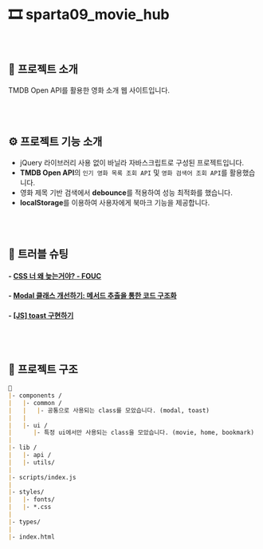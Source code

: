 # 🎞 sparta09_movie_hub

<br/>

## 💬 프로젝트 소개
  TMDB Open API를 활용한 영화 소개 웹 사이트입니다.

<br>
<br>

## ⚙ 프로젝트 기능 소개
- jQuery 라이브러리 사용 없이 바닐라 자바스크립트로 구성된 프로젝트입니다.
- **TMDB Open API**의 `인기 영화 목록 조회 API` 및 `영화 검색어 조회 API`를 활용했습니다.
- 영화 제목 기반 검색에서 **debounce**를 적용하여 성능 최적화를 했습니다.
- **localStorage**를 이용하여 사용자에게 북마크 기능을 제공합니다.

<br>
<br>

## 🚀 트러블 슈팅
#### - [CSS 너 왜 늦는거야? - FOUC](https://llddang-blog.tistory.com/56)
#### - [Modal 클래스 개선하기: 메서드 추출을 통한 코드 구조화](https://llddang-blog.tistory.com/57)
#### - [[JS] toast 구현하기](https://llddang-blog.tistory.com/58)

<br>
<br>

## 📁 프로젝트 구조

```markdown
📁
|- components /
|   |- common /
|   |   |- 공통으로 사용되는 class를 모았습니다. (modal, toast)
|   |
|   |- ui /
|      |- 특정 ui에서만 사용되는 class을 모았습니다. (movie, home, bookmark)
|
|- lib /
|   |- api /
|   |- utils/
|
|- scripts/index.js
|
|- styles/
|   |- fonts/
|   |- *.css
|
|- types/
|
|- index.html
```
